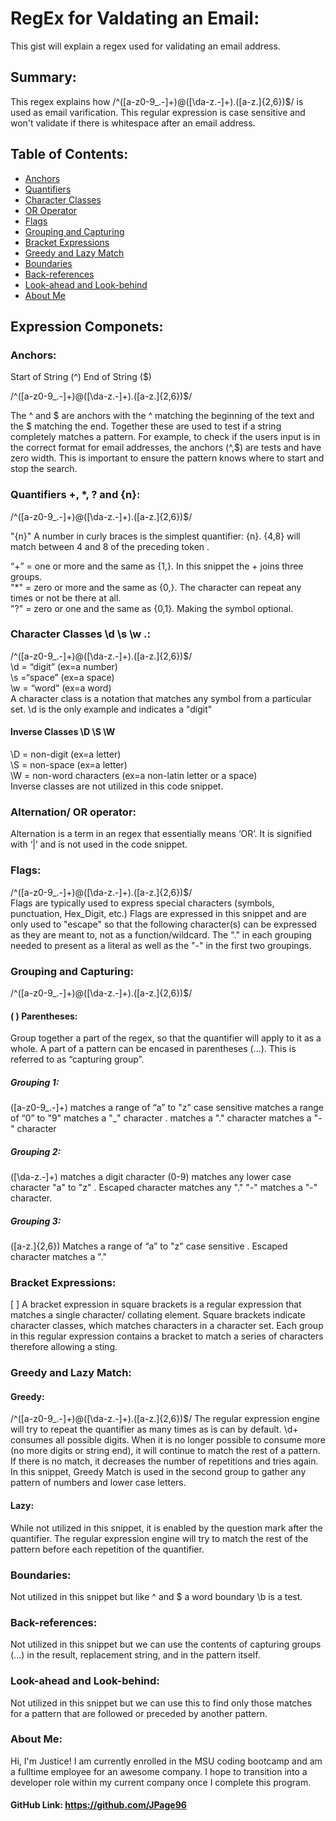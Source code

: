 # RegEx for Valdating an Email:

This gist will explain a regex used for validating an email address.

## Summary:

This regex explains how /^([a-z0-9_.-]+)@([\da-z.-]+).([a-z.]{2,6})$/ is used as email varification. This regular expression is case sensitive and won't validate if there is whitespace after an email address.

## Table of Contents:
- [Anchors](#anchors)
- [Quantifiers](#quantifiers)
- [Character Classes](#character-classes)
- [OR Operator](#or-operator)
- [Flags](#flags)
- [Grouping and Capturing](#grouping-and-capturing)
- [Bracket Expressions](#bracket-expressions)
- [Greedy and Lazy Match](#greedy-and-lazy-match)
- [Boundaries](#boundaries)
- [Back-references](#back-references)
- [Look-ahead and Look-behind](#look-ahead-and-look-behind)
- [About Me](#about-me)

## Expression Componets:

### Anchors:

Start of String (^) End of String ($)

/^([a-z0-9_.-]+)@([\da-z.-]+).([a-z.]{2,6})$/ 

The ^ and $ are anchors with the ^ matching the beginning of the text and the $ matching the end. Together these are used to test if a string completely matches a pattern. For example, to check if the users input is in the correct format for email addresses, the anchors (^,$)  are tests and have zero width. This is important to ensure the pattern knows where to start and stop the search.

### Quantifiers +, *, ? and {n}:
/^([a-z0-9_.-]+)@([\da-z.-]+).([a-z.]{2,6})$/ 

"{n}" A number in curly braces is the simplest quantifier: {n}. {4,8} will match between 4 and 8 of the preceding token .

“+” = one or more and the same as {1,}. In this snippet the + joins three groups. 
<br>
"*" = zero or more and the same as {0,}. The character can repeat any times or not be there at all. 
<br>
"?" = zero or one and the  same as {0,1}. Making the symbol optional.

### Character Classes \d \s \w .:

/^([a-z0-9_.-]+)@([\da-z.-]+).([a-z.]{2,6})$/ 
<br>
\d = “digit” (ex=a number)
<br>
\s =“space” (ex=a space)
<br>
\w = “word” (ex=a word)
<br>
A character class is a notation that matches any symbol from a particular set. \d is the only example and indicates a "digit"

#### Inverse Classes \D \S \W

\D = non-digit (ex=a letter)
<br>
\S = non-space (ex=a letter)
<br>
\W = non-word characters (ex=a non-latin letter or a space)
<br>
Inverse classes are not utilized in this code snippet.

### Alternation/ OR operator:
Alternation is a term in an regex that essentially means ‘OR’. It is signified with ‘|’ and is not used in the code snippet.

### Flags:
/^([a-z0-9_.-]+)@([\da-z.-]+).([a-z.]{2,6})$/ 
<br>
Flags are typically used to express special characters (symbols, punctuation, Hex_Digit, etc.)
Flags are expressed in this snippet and are only used to  "escape" so that the following character(s) can be expressed as they are meant to, not as a function/wildcard. The "." in each grouping needed to present as a literal as well as the "-" in the first two groupings. 

### Grouping and Capturing:

/^([a-z0-9_.-]+)@([\da-z.-]+).([a-z.]{2,6})$/ 

#### ( ) Parentheses:
Group together a part of the regex, so that the quantifier will apply to it as a whole. A part of a pattern can be encased in parentheses (...). This is referred to as “capturing group”. 

##### Grouping 1:
([a-z0-9_.-]+) matches a range of “a” to "z" case sensitive matches a range of “0” to "9" matches a "_" character . matches a "." character matches a "-" character

##### Grouping 2:

([\da-z.-]+) matches a digit character (0-9) matches any lower case character "a" to "z" . Escaped character matches any  "." "-" matches a "-" character.

##### Grouping 3:
([a-z.]{2,6}) Matches a range of “a” to "z" case sensitive . Escaped character matches a "."

### Bracket Expressions:
[ ] A bracket expression in square brackets is a regular expression that matches a single character/ collating element. Square brackets indicate character classes, which matches characters in a character set. Each group in this regular expression contains a bracket to match a series of characters therefore allowing a sting.

### Greedy and Lazy Match:

#### Greedy:
/^([a-z0-9_.-]+)@([\da-z.-]+).([a-z.]{2,6})$/ 
The regular expression engine will try to repeat the quantifier as many times as is can by default. \d+ consumes all possible digits. When it is no longer possible to consume more (no more digits or string end), it will continue to match the rest of a pattern. If there is no match, it decreases the number of repetitions and tries again. In this snippet, Greedy Match is used in the second group to gather any pattern of numbers and lower case letters.

#### Lazy:
While not utilized in this snippet, it is enabled  by the question mark after the quantifier. The regular expression engine will try to match the rest of the pattern before each repetition of the quantifier.

### Boundaries:
Not utilized in this snippet but like  ^ and $ a word boundary \b is a test.

### Back-references:
Not utilized in this snippet but we can use the contents of capturing groups (...) in the result, replacement string, and in the pattern itself.

### Look-ahead and Look-behind:
Not utilized in this snippet but we can use this to find only those matches for a pattern that are followed or preceded by another pattern.

### About Me:
Hi, I'm Justice! I am currently enrolled in the MSU coding bootcamp and am a fulltime employee for an awesome company. I hope to transition into a developer role within my current company once I complete this program.
#### GitHub Link: https://github.com/JPage96

